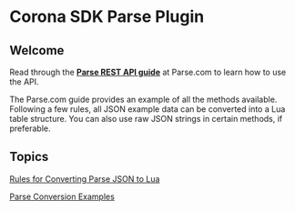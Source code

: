 # Corona SDK Parse Plugin

## Welcome

Read through the [__Parse REST API guide__](https://www.parse.com/docs/rest/guide) at Parse.com to learn how to use the API.

The Parse.com guide provides an example of all the methods available. Following a few rules, all JSON example data can be converted into a Lua table structure. You can also use raw JSON strings in certain methods, if preferable.

## Topics

[Rules for Converting Parse JSON to Lua](Json2Lua)

[Parse Conversion Examples](Conversions)
